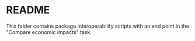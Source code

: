 # README

This folder contains package interoperability scripts with an end point in the "Compare economic impacts" task.
